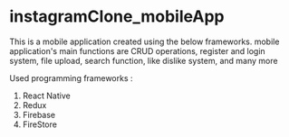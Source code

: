 # instagramClone_mobileApp

This is a mobile application created using the below frameworks. mobile application's main functions are CRUD operations, register and login system, file upload, search function, like dislike system, and many more

Used programming frameworks :
  1. React Native
  2. Redux
  3. Firebase
  4. FireStore
